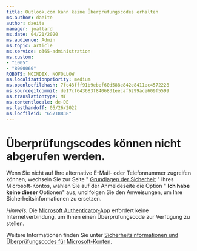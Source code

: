 ```yaml
---
title: Outlook.com kann keine Überprüfungscodes erhalten
ms.author: daeite
author: daeite
manager: joallard
ms.date: 04/21/2020
ms.audience: Admin
ms.topic: article
ms.service: o365-administration
ms.custom:
- "1005"
- "8000060"
ROBOTS: NOINDEX, NOFOLLOW
ms.localizationpriority: medium
ms.openlocfilehash: 7fc43fff91b9ebef60d588e842e8411ec4572228
ms.sourcegitcommit: de17cf643683f8406831eecaf6299ace609f5599
ms.translationtype: MT
ms.contentlocale: de-DE
ms.lasthandoff: 05/26/2022
ms.locfileid: "65718838"
---
```

# <a name="cant-get-verification-codes"></a>Überprüfungscodes können nicht abgerufen werden.

Wenn Sie nicht auf Ihre alternative E-Mail- oder Telefonnummer zugreifen können, wechseln Sie zur Seite " [Grundlagen der Sicherheit](https://account.microsoft.com/security) " Ihres Microsoft-Kontos, wählen Sie auf der Anmeldeseite die Option " **Ich habe keine dieser** Optionen" aus, und folgen Sie den Anweisungen, um Ihre Sicherheitsinformationen zu ersetzen.

*Hinweis:* Die [Microsoft Authenticator-App](https://go.microsoft.com/fwlink/?linkid=2016117) erfordert keine Internetverbindung, um Ihnen einen Überprüfungscode zur Verfügung zu stellen.

Weitere Informationen finden Sie unter [Sicherheitsinformationen und Überprüfungscodes für Microsoft-Konten](https://support.microsoft.com/help/12428/).